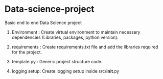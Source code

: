 # Data-science-project
Basic end to end Data Science project 

1. Environment : Create virtual environment to maintain necessary dependencies (Libraries, packages, python version).

2. requirements : Create requirements.txt file and add the libraries required for the project.

3. template.py : Generic project structure code.

4. logging setup: Create logging setup inside src/__init__.py 
